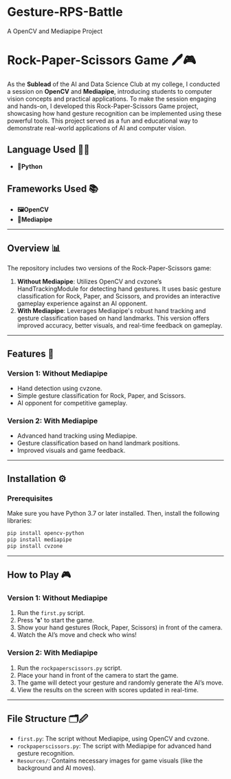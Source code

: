 # Gesture-RPS-Battle
A OpenCV and Mediapipe Project
# Rock-Paper-Scissors Game 🖊️🎮

As the **Sublead** of the AI and Data Science Club at my college, I conducted a session on **OpenCV** and **Mediapipe**, introducing students to computer vision concepts and practical applications. To make the session engaging and hands-on, I developed this Rock-Paper-Scissors Game project, showcasing how hand gesture recognition can be implemented using these powerful tools. This project served as a fun and educational way to demonstrate real-world applications of AI and computer vision.


## Language Used 🧑‍💻

- **🐍Python**

## Frameworks Used 📚

- **🖼️OpenCV**
- **🤖Mediapipe**

---
## Overview 📊

The repository includes two versions of the Rock-Paper-Scissors game:

1. **Without Mediapipe**: Utilizes OpenCV and cvzone’s HandTrackingModule for detecting hand gestures. It uses basic gesture classification for Rock, Paper, and Scissors, and provides an interactive gameplay experience against an AI opponent.
2. **With Mediapipe**: Leverages Mediapipe's robust hand tracking and gesture classification based on hand landmarks. This version offers improved accuracy, better visuals, and real-time feedback on gameplay.

---

## Features 🔹

### Version 1: Without Mediapipe

- Hand detection using cvzone.
- Simple gesture classification for Rock, Paper, and Scissors.
- AI opponent for competitive gameplay.

### Version 2: With Mediapipe

- Advanced hand tracking using Mediapipe.
- Gesture classification based on hand landmark positions.
- Improved visuals and game feedback.

---

## Installation ⚙️

### Prerequisites

Make sure you have Python 3.7 or later installed. Then, install the following libraries:

```bash
pip install opencv-python
pip install mediapipe
pip install cvzone
```

---

## How to Play 🎮

### Version 1: Without Mediapipe

1. Run the `first.py` script.
2. Press **'s'** to start the game.
3. Show your hand gestures (Rock, Paper, Scissors) in front of the camera.
4. Watch the AI’s move and check who wins!

### Version 2: With Mediapipe

1. Run the `rockpaperscissors.py` script.
2. Place your hand in front of the camera to start the game.
3. The game will detect your gesture and randomly generate the AI’s move.
4. View the results on the screen with scores updated in real-time.

---

## File Structure 🗂🖉

- `first.py`: The script without Mediapipe, using OpenCV and cvzone.
- `rockpaperscissors.py`: The script with Mediapipe for advanced hand gesture recognition.
- `Resources/`: Contains necessary images for game visuals (like the background and AI moves).
